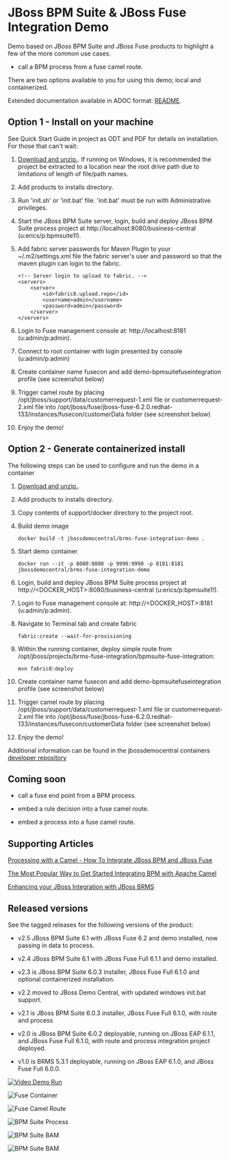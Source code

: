 JBoss BPM Suite & JBoss Fuse Integration Demo
=============================================
Demo based on JBoss BPM Suite and JBoss Fuse products to highlight a few of the more common use cases.

  * call a BPM process from a fuse camel route.

There are two options available to you for using this demo; local and containerized.

Extended documentation available in ADOC format: [README](https://github.com/jbossdemocentral/brms-fuse-integration-demo/blob/master/docs/README.adoc).

Option 1 - Install on your machine
----------------------------------
See Quick Start Guide in project as ODT and PDF for details on installation. For those that can't wait:

1. [Download and unzip.](https://github.com/jbossdemocentral/brms-fuse-integration-demo/archive/master.zip). If running on Windows, it is recommended the project be extracted to a location near the root drive path due to limitations of length of file/path names.

2. Add products to installs directory.

3. Run 'init.sh' or 'init.bat' file. 'init.bat' must be run with Administrative privileges.

4. Start the JBoss BPM Suite server, login, build and deploy JBoss BPM Suite process project at http://localhost:8080/business-central (u:erics/p:bpmsuite1!).

5. Add fabric server passwords for Maven Plugin to your ~/.m2/settings.xml file the fabric server's user and password so that the
	 maven plugin can login to the fabric.

     ```
     <!-- Server login to upload to fabric. -->
     <servers>
         <server>
             <id>fabric8.upload.repo</id>
             <username>admin</username>
             <password>admin</password>
         </server>
     </servers> 
     ```

6. Login to Fuse management console at:  http://localhost:8181    (u:admin/p:admin).

7. Connect to root container with login presented by console  (u:admin/p:admin)   

8. Create container name fusecon and add demo-bpmsuitefuseintegration profile (see screenshot below)

11. Trigger camel route by placing /opt/jboss/support/data/customerrequest-1.xml file or customerrequest-2.xml file into /opt/jboss/fuse/jboss-fuse-6.2.0.redhat-133/instances/fusecon/customerData folder (see screenshot below)

12. Enjoy the demo!


Option 2 - Generate containerized install
-----------------------------------------
The following steps can be used to configure and run the demo in a container

1. [Download and unzip.](https://github.com/jbossdemocentral/brms-fuse-integration-demo/archive/master.zip). 

2. Add products to installs directory.

3. Copy contents of support/docker directory to the project root.

4. Build demo image

	```
	docker build -t jbossdemocentral/brms-fuse-integration-demo .
	```

5. Start demo container

	```
	docker run --it -p 8080:8080 -p 9990:9990 -p 8181:8181 jbossdemocentral/brms-fuse-integration-demo
	``` 
	
6. Login, build and deploy JBoss BPM Suite process project at http://<DOCKER_HOST>:8080/business-central (u:erics/p:bpmsuite1!).

7. Login to Fuse management console at:  http://<DOCKER_HOST>:8181    (u:admin/p:admin).

8. Navigate to Terminal tab and create fabric

     ```
     fabric:create --wait-for-provisioning 
     ```

9. Within the running container, deploy simple route from /opt/jboss/projects/brms-fuse-integration/bpmsuite-fuse-integration:

     ```
     mvn fabric8:deploy
     ``` 
	
10. Create container name fusecon and add demo-bpmsuitefuseintegration profile (see screenshot below)

11. Trigger camel route by placing /opt/jboss/support/data/customerrequest-1.xml file or customerrequest-2.xml file into /opt/jboss/fuse/jboss-fuse-6.2.0.redhat-133/instances/fusecon/customerData folder (see screenshot below)

12. Enjoy the demo!
  
Additional information can be found in the jbossdemocentral containers [developer repository](https://github.com/jbossdemocentral/docker-developer)


Coming soon
-----------

  * call a fuse end point from a BPM process.

  * embed a rule decision into a fuse camel route.

  * embed a process into a fuse camel route.


Supporting Articles
-------------------
[Processing with a Camel - How To Integrate JBoss BPM and JBoss Fuse](http://www.schabell.org/2015/04/processing-with-camel-howto-integrate-jboss-bpm-fuse.html)

[The Most Popular Way to Get Started Integrating BPM with Apache Camel](http://www.schabell.org/2014/09/most-popular-way-get-started-integrating-bpm-apache-camel.html)

[Enhancing your JBoss Integration with JBoss BRMS](http://www.schabell.org/2013/08/enhancing-jboss-integration-jboss-fuse-brms.html)


Released versions
-----------------
See the tagged releases for the following versions of the product:

- v2.5 JBoss BPM Suite 6.1 with JBoss Fuse 6.2 and demo installed, now passing in data to process.

- v2.4 JBoss BPM Suite 6.1 with JBoss Fuse Full 6.1.1 and demo installed.

- v2.3 is JBoss BPM Suite 6.0.3 installer, JBoss Fuse Full 6.1.0 and optional containerized installation. 

- v2.2 moved to JBoss Demo Central, with updated windows init.bat support.

- v2.1 is JBoss BPM Suite 6.0.3 installer, JBoss Fuse Full 6.1.0, with route and process

- v2.0 is JBoss BPM Suite 6.0.2 deployable, running on JBoss EAP 6.1.1, and JBoss Fuse Full 6.1.0, with route and process
	integration project deployed.

- v1.0 is BRMS 5.3.1 deployable, running on JBoss EAP 6.1.0, and JBoss Fuse Full 6.0.0.


[![Video Demo Run](https://raw.githubusercontent.com/jbossdemocentral/brms-fuse-integration-demo/master/docs/demo-images/video-demo-run.png)](http://vimeo.com/ericschabell/bpmsuite-fuse-integraiton-demo-run)

![Fuse Container](https://raw.githubusercontent.com/jbossdemocentral/brms-fuse-integration-demo/master/docs/demo-images/container.png)

![Fuse Camel Route](https://raw.githubusercontent.com/jbossdemocentral/brms-fuse-integration-demo/master/docs/demo-images/camelroute.png)

![BPM Suite Process](https://raw.githubusercontent.com/jbossdemocentral/brms-fuse-integration-demo/master/docs/demo-images/customer-evaluation.png)

![BPM Suite BAM](https://raw.githubusercontent.com/jbossdemocentral/brms-fuse-integration-demo/master/docs/demo-images/data.png)

![BPM Suite BAM](https://raw.githubusercontent.com/jbossdemocentral/brms-fuse-integration-demo/master/docs/demo-images/bam-dashboard.png)

